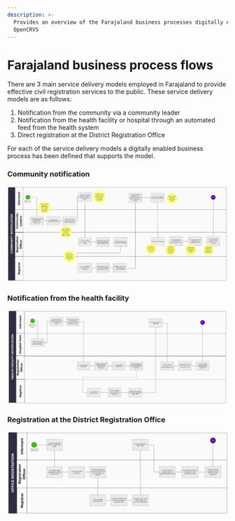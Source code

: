 ```yaml
---
description: >-
  Provides an overview of the Farajaland business processes digitally enabled by
  OpenCRVS
---
```


# Farajaland business process flows

There are 3 main service delivery models employed in Farajaland to provide effective civil registration services to the public. These service delivery models are as follows:

1. Notification from the community via a community leader
2. Notification from the health facility or hospital through an automated feed from the health system
3. Direct registration at the District Registration Office

For each of the service delivery models a digitally enabled business process has been defined that supports the model.

### Community notification

![Community notification process in Farajaland](<../../.gitbook/assets/Community Notification.png>)

### Notification from the health facility

![Health facility notification process in Farajaland](<../../.gitbook/assets/Health facility notification.png>)

### Registration at the District Registration Office

![Office registration process in Farajaland](<../../.gitbook/assets/Office registration.png>)

&#x20;
